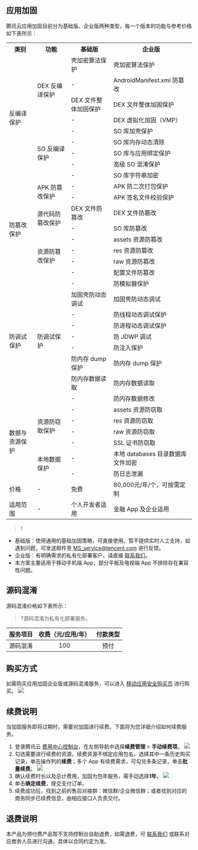 ## 应用加固
腾讯云应用加固目前分为基础版、企业版两种类型，每一个版本的功能与参考价格如下表所示：

<table ><tbody>
<tr><th >类别</th><th >功能</th><th >基础版</th><th>企业版</th></tr>
<tr><td rowspan= '9' colspan= '1' >反编译保护</td>
<td rowspan= '4' colspan= '1' >DEX 反编译保护</td>
<td >壳加密算法保护</td>
<td >壳加密算法保护</td></tr>
<tr><td >-</td>
<td >AndroidManifest.xml 防篡改</td></tr>
<tr><td >DEX 文件整体加固保护</td>
<td >DEX 文件整体加固保护</td></tr>
<tr><td >-</td>
<td >DEX 虚拟化加固（VMP）</td></tr>
<tr><td rowspan= '5' colspan= '1' >SO 反编译保护</td>
<td >-</td>
<td >SO 库加壳保护</td></tr>
<tr><td >-</td><td >SO 库内存动态清除</td></tr>
<tr><td >-</td><td >SO 库与应用绑定保护</td></tr>
<tr><td >-</td><td >高级 SO 混淆保护</td></tr>
<tr><td >-</td><td >SO 库字符串加密</td></tr>
<tr><td rowspan= '8' colspan= '1' >防篡改保护</td>
<td rowspan= '2' colspan= '1' >APK 防篡改保护</td>
<td >-</td>
<td >APK 防二次打包保护</td></tr>
<tr><td >-</td>
<td >APK 签名文件校验保护</td></tr>
<tr><td rowspan= '2' colspan= '1' >源代码防篡改保护</td>
<td >DEX 文件防篡改</td>
<td >DEX 文件防篡改</td></tr>
<tr><td >-</td><td >SO 库防篡改</td></tr>
<tr><td rowspan= '4' colspan= '1' >资源防篡改保护</td><td >-</td><td >assets 资源防篡改</td></tr>
<tr><td >-</td><td >res 资源防篡改</td></tr>
<tr><td >-</td><td >raw 资源防篡改</td></tr>
<tr><td >-</td><td >配置文件防篡改</td></tr>
<tr><td rowspan= '9' colspan= '1' >防调试保护</td><td rowspan= '9' colspan= '1' >防调试保护</td><td >-</td><td >防模拟器保护</td></tr>
<tr><td >加固壳防动态调试</td><td >加固壳防动态调试</td></tr>
<tr><td >-</td><td >防线程动态调试保护</td></tr>
<tr><td >-</td><td >防进程动态调试保护</td></tr>
<tr><td >-</td><td >防 JDWP 调试</td></tr>
<tr><td >-</td><td >防注入保护</td></tr>
<tr><td >防内存 dump 保护</td><td >防内存 dump 保护</td></tr>
<tr><td >防内存数据读取</td><td >防内存数据读取</td></tr>
<tr><td >-</td><td >防内存数据修改</td></tr>
<tr><td rowspan= '6' colspan= '1' >数据与资源保护</td><td rowspan= '4' colspan= '1' >资源防窃取保护</td><td >-</td><td >assets 资源防窃取</td></tr>
<tr><td >-</td><td >res 资源防窃取</td></tr>
<tr><td >-</td><td >raw 资源防窃取</td></tr>
<tr><td >-</td><td >SSL 证书防窃取</td></tr>
<tr><td rowspan= '2' colspan= '1' >本地数据保护</td><td >-</td><td >本地 databases 目录数据库文件加密</td>
<tr><td >-</td><td >防日志泄漏</td></tr>
<tr><td >价格</td><td >-</td><td >免费</td><td >80,000元/年/个，可按需定制</td></tr>
<tr><td >适用范围</td><td >-</td><td >个人开发者适用</td><td >金融 App 及企业适用</td></tr>
</tbody></table>

>!
- 基础版：使用通用的基础加固策略，可直接使用。暂不提供实时人工支持，如遇到问题，可发送邮件至 MS_service@tencent.com 进行反馈。
- 企业版：有明确需求的私有化部署客户，请直接 [联系我们](https://cloud.tencent.com/about/connect)。
- 本方案主要适用于移动手机端 App，部分平板及电视端 App 不排除存在兼容性问题。


## 源码混淆
源码混淆价格如下表所示：
>?源码混淆为私有化部署服务。


| 服务项目 | 收费（元/应用/年） | 付款类型 |
|:---------:|:---------:|:---------:|
| 源码混淆 | 100 | 预付 |


## 购买方式
如需购买应用加固企业版或源码混淆服务，可以进入 [移动应用安全购买页](https://buy.cloud.tencent.com/ms#2) 进行购买。
![](https://main.qcloudimg.com/raw/cc6398cb3a55b74045c5f1d3e5664b0d.png)

## 续费说明
当加固服务即将过期时，需要对加固进行续费。下面将为您详细介绍如何续费服务。
1. 登录腾讯云 [费用中心控制台](https://console.cloud.tencent.com/expense/overview/)，在左侧导航中选择**续费管理**  > **手动续费项**。 
![](https://qcloudimg.tencent-cloud.cn/raw/91bf0e9712e3cdb801e314b9de732d1c.png)
2. 勾选需要进行续费的资源，续费资源不绑定应用包名，选择其中一条历史购买记录，单击操作列的**续费**；多个 App 有续费需求，可勾兑多条记录，单击**批量续费**。
![](https://qcloudimg.tencent-cloud.cn/raw/3be4c5330106494bd6f6bfaa623a0569.png)
3. 确认续费时长以及总计费用，加固为包年服务，需手动选择**1年**。
![](https://qcloudimg.tencent-cloud.cn/raw/488b24fc1c082034b8a96df07e85f895.png)
4. 单击**确定续费**，提交支付订单。
5. 续费成功后，找到之前的售后对接群：微信群/企业微信群；或者找到对应的商务同步已续费信息，由相应接口人负责交付。

## 退费说明
本产品为预付费产品暂不支持控制台自助退费，如需退费，可 [联系我们](https://cloud.tencent.com/online-service?from=intro_ms&source=PRESALE) 或联系对应商务人员进行沟通，具体以合同约定为准。

